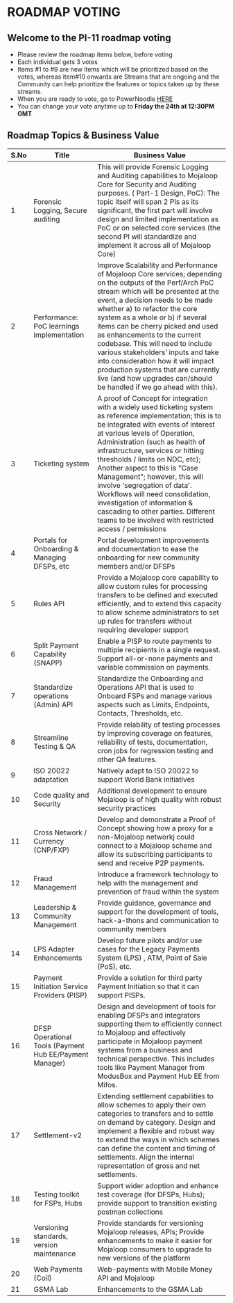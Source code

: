 # ROADMAP VOTING 

## Welcome to the PI-11 roadmap voting   
- Please review the roadmap items below, before voting 
- Each individual gets 3 votes
- Items #1 to #9 are new items which will be prioritized based on the votes, whereas item#10 onwards are Streams that are ongoing and the Community can help prioritize the features or topics taken up by these streams.
- When you are ready to vote, go to PowerNoodle [HERE](https://app.powernoodle.com/PN/B234B12CCED3)
- You can change your vote anytime up to **Friday the 24th at 12:30PM GMT**

## Roadmap Topics & Business Value

| S.No   | Title                                                                              | Business Value                                                                                                               |
| ---- | ---------------------------------------------------------------------------------- | ---------------------------------------------------------------------------------------------------------------------------- |
| 1 | Forensic Logging, Secure auditing                                                 | This will provide Forensic Logging and Auditing capabilities to Mojaloop Core for Security and Auditing purposes. ( Part-1 Design, PoC): The topic itself will span 2 PIs as its significant, the first part will involve design and limited implementation as PoC or on selected core services (the second PI will standardize and implement it across all of Mojaloop Core) |
| 2 | Performance: PoC learnings implementation  | Improve Scalability and Performance of Mojaloop Core services; depending on the outputs of the Perf/Arch PoC stream which will be presented at the event, a decision needs to be made whether a) to refactor the core system as a whole or b) if several items can be cherry picked and used as enhancements to the current codebase. This will need to include various stakeholders’ inputs and take into consideration how it will impact production systems that are currently live (and how upgrades can/should be handled if we go ahead with this).  |
| 3 | Ticketing system                                                                   | A proof of Concept for integration with a widely used ticketing system as reference implementation; this is to be integrated with events of interest at various levels of Operation, Administration (such as health of infrastructure, services or hitting thresholds / limits on NDC, etc); Another aspect to this is "Case Management"; however, this will involve 'segregation of data'. Workflows will need consolidation, investigation of information & cascading to other parties. Different teams to be involved with restricted access / permissions  |
| 4 | Portals for Onboarding & Managing DFSPs, etc  | Portal development improvements and documentation to ease the onboarding for new community members and/or DFSPs              |
| 5 | Rules API | Provide a Mojaloop core capability to allow custom rules for processing transfers to be defined and executed efficiently, and to extend this capacity to allow scheme administrators to set up rules for transfers without requiring developer support  |
| 6 | Split Payment Capability (SNAPP)                                                   | Enable a PISP to route payments to multiple recipients in a single request. Support all-or-none payments and variable commission on payments.  |
| 7 | Standardize operations (Admin) API                                                 |   Standardize the Onboarding and Operations API that is used to Onboard FSPs and manage various aspects such as Limits, Endpoints, Contacts, Thresholds, etc.  |
| 8 | Streamline Testing & QA                                                            | Provide relability of testing processes by improving coverage on features, reliability of tests, documentation, cron jobs for regression testing and other QA features.  |
| 9 | ISO 20022 adaptation  | Natively adapt to ISO 20022 to support World Bank initiatives  |
| 10 | Code quality and Security                                                          | Additional development to ensure Mojaloop is of high quality with robust security practices  |
| 11 | Cross Network / Currency (CNP/FXP)                                                 | Develop and demonstrate a Proof of Concept showing how a proxy for a non-Mojaloop networkj could connect to a Mojaloop scheme and allow its subscribing participants to send and receive P2P payments. |
| 12 | Fraud Management                                                                   | Introduce a framework technology to help with the management and prevention of fraud within the system  |
| 13 | Leadership & Community Management | Provide guidance, governance and support for the development of tools, hack-a-thons and communication to community members   |
| 14 | LPS Adapter Enhancements                            | Develop future pilots and/or use cases for the Legacy Payments System (LPS) , ATM, Point of Sale (PoS), etc.  |
| 15 | Payment Initiation Service Providers (PISP)  | Provide a solution for third party Payment Initiation so that it can support PISPs.  |
| 16 | DFSP Operational Tools (Payment Hub EE/Payment Manager)                            | Design and development of tools for enabling DFSPs and integrators supporting them to efficiently connect to Mojaloop and effectively participate in Mojaloop payment systems from a business and technical perspective. This includes tools like Payment Manager from ModusBox and Payment Hub EE from Mifos.                        |
| 17 | Settlement-v2                                                                      |  Extending settlement capabilities to allow schemes to apply their own categories to transfers and to settle on demand by category. Design and implement a flexible and robust way to extend the ways in which schemes can define the content and timing of settlements. Align the internal representation of gross and net settlements. |  
| 18 | Testing toolkit for FSPs, Hubs                                                     |   Support wider adoption and enhance test coverage (for DFSPs, Hubs); provide support to transition existing postman collections |
| 19 | Versioning standards, version maintenance                                          | Provide standards for versioning Mojaloop releases, APIs; Provide enhancements to make it easier for Mojaloop consumers to upgrade to new versions of the platform  |
| 20 | Web Payments (Coil)  | Web-payments with Mobile Money API and Mojaloop  |
| 21 | GSMA Lab  | Enhancements to the GSMA Lab  |


